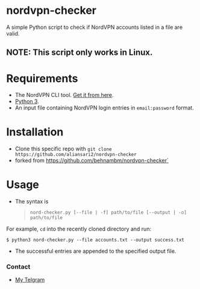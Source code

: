 # nordvpn-checker

A simple Python script to check if NordVPN accounts listed in a file are valid.

## NOTE: This script only works in Linux.

# Requirements

- The NordVPN CLI tool. [Get it from here](https://nordvpn.com/download/linux/).
- [Python 3](https://www.python.org/downloads/).
- An input file containing NordVPN login entries in `email:password` format.

# Installation

- Clone this specific repo with `git clone https://github.com/aliansari2/nordvpn-checker`
- forked from https://github.com/behnambm/nordvpn-checker`

# Usage

- The syntax is
  > `nord-checker.py [--file | -f] path/to/file [--output | -o] path/to/file`

For example, `cd` into the recently cloned directory and run:

```
$ python3 nord-checker.py --file accounts.txt --output success.txt
```

- The successful entries are appended to the specified output file.


### Contact

- [My Telgram](https://t.me/behnam_1121)
